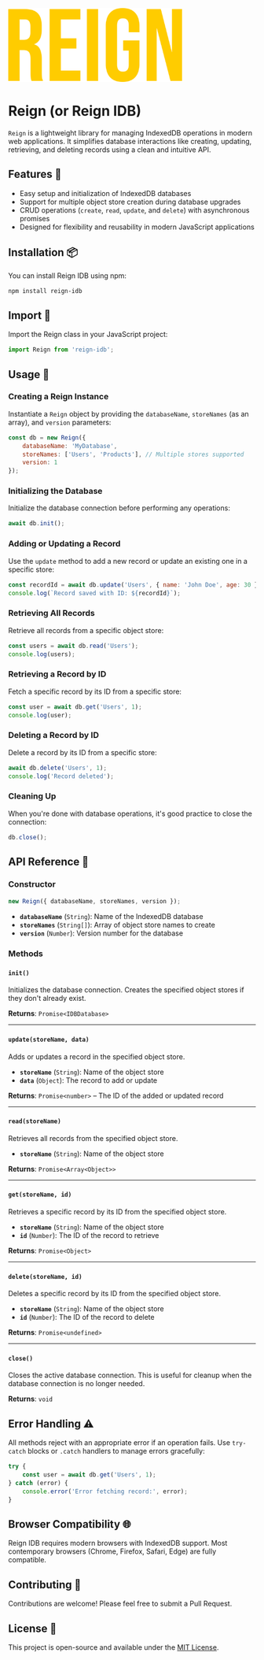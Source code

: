 <img src="./assets/Reign.png" alt="Reign logo" height="150">

# Reign (or Reign IDB)

`Reign` is a lightweight library for managing IndexedDB operations in modern web applications. It simplifies database interactions like creating, updating, retrieving, and deleting records using a clean and intuitive API.

## Features 🌟

- Easy setup and initialization of IndexedDB databases
- Support for multiple object store creation during database upgrades
- CRUD operations (`create`, `read`, `update`, and `delete`) with asynchronous promises
- Designed for flexibility and reusability in modern JavaScript applications

## Installation 📦

You can install Reign IDB using npm:

```bash
npm install reign-idb
```

## Import 🔌

Import the Reign class in your JavaScript project:

```javascript
import Reign from 'reign-idb';
```

## Usage 🚀

### Creating a Reign Instance

Instantiate a `Reign` object by providing the `databaseName`, `storeNames` (as an array), and `version` parameters:

```javascript
const db = new Reign({
	databaseName: 'MyDatabase',
	storeNames: ['Users', 'Products'], // Multiple stores supported
	version: 1
});
```

### Initializing the Database

Initialize the database connection before performing any operations:

```javascript
await db.init();
```

### Adding or Updating a Record

Use the `update` method to add a new record or update an existing one in a specific store:

```javascript
const recordId = await db.update('Users', { name: 'John Doe', age: 30 });
console.log(`Record saved with ID: ${recordId}`);
```

### Retrieving All Records

Retrieve all records from a specific object store:

```javascript
const users = await db.read('Users');
console.log(users);
```

### Retrieving a Record by ID

Fetch a specific record by its ID from a specific store:

```javascript
const user = await db.get('Users', 1);
console.log(user);
```

### Deleting a Record by ID

Delete a record by its ID from a specific store:

```javascript
await db.delete('Users', 1);
console.log('Record deleted');
```

### Cleaning Up

When you're done with database operations, it's good practice to close the connection:

```javascript
db.close();
```

## API Reference 📘

### Constructor

```javascript
new Reign({ databaseName, storeNames, version });
```

- **`databaseName`** (`String`): Name of the IndexedDB database
- **`storeNames`** (`String[]`): Array of object store names to create
- **`version`** (`Number`): Version number for the database

### Methods

#### `init()`

Initializes the database connection. Creates the specified object stores if they don't already exist.

**Returns**: `Promise<IDBDatabase>`

---

#### `update(storeName, data)`

Adds or updates a record in the specified object store.

- **`storeName`** (`String`): Name of the object store
- **`data`** (`Object`): The record to add or update

**Returns**: `Promise<number>` – The ID of the added or updated record

---

#### `read(storeName)`

Retrieves all records from the specified object store.

- **`storeName`** (`String`): Name of the object store

**Returns**: `Promise<Array<Object>>`

---

#### `get(storeName, id)`

Retrieves a specific record by its ID from the specified object store.

- **`storeName`** (`String`): Name of the object store
- **`id`** (`Number`): The ID of the record to retrieve

**Returns**: `Promise<Object>`

---

#### `delete(storeName, id)`

Deletes a specific record by its ID from the specified object store.

- **`storeName`** (`String`): Name of the object store
- **`id`** (`Number`): The ID of the record to delete

**Returns**: `Promise<undefined>`

---

#### `close()`

Closes the active database connection. This is useful for cleanup when the database connection is no longer needed.

**Returns**: `void`

## Error Handling ⚠️

All methods reject with an appropriate error if an operation fails. Use `try-catch` blocks or `.catch` handlers to manage errors gracefully:

```javascript
try {
	const user = await db.get('Users', 1);
} catch (error) {
	console.error('Error fetching record:', error);
}
```

## Browser Compatibility 🌐

Reign IDB requires modern browsers with IndexedDB support. Most contemporary browsers (Chrome, Firefox, Safari, Edge) are fully compatible.

## Contributing 🤝

Contributions are welcome! Please feel free to submit a Pull Request.

## License 📄

This project is open-source and available under the [MIT License](LICENSE.md).
